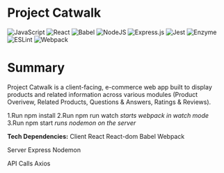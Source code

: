 # Project Catwalk

![JavaScript](https://img.shields.io/badge/javascript-%23323330.svg?style=for-the-badge&logo=javascript&logoColor=%23F7DF1E) ![React](https://img.shields.io/badge/react-%2320232a.svg?style=for-the-badge&logo=react&logoColor=%2361DAFB) ![Babel](https://img.shields.io/badge/Babel-F9DC3e?style=for-the-badge&logo=babel&logoColor=black) ![NodeJS](https://img.shields.io/badge/node.js-6DA55F?style=for-the-badge&logo=node.js&logoColor=white) ![Express.js](https://img.shields.io/badge/express.js-%23404d59.svg?style=for-the-badge&logo=express&logoColor=%2361DAFB) ![Jest](https://img.shields.io/badge/-jest-%23C21325?style=for-the-badge&logo=jest&logoColor=white) ![Enzyme](https://img.shields.io/badge/-Enzyme-20232A?style=for-the-badge&logo=testingLibrary&logoColor=red) ![ESLint](https://img.shields.io/badge/ESLint-4B3263?style=for-the-badge&logo=eslint&logoColor=white) ![Webpack](https://img.shields.io/badge/webpack-%238DD6F9.svg?style=for-the-badge&logo=webpack&logoColor=black)

# Summary
Project Catwalk is a client-facing, e-commerce web app built to display products and related information across various modules (Product Overivew, Related Products, Questions & Answers, Ratings & Reviews).


1.Run npm install
2.Run npm run watch *starts webpack in watch mode*
3.Run npm start *runs nodemon on the server*
















**Tech Dependencies:**
Client
React
React-dom
Babel
Webpack

Server
Express
Nodemon

API Calls
Axios




